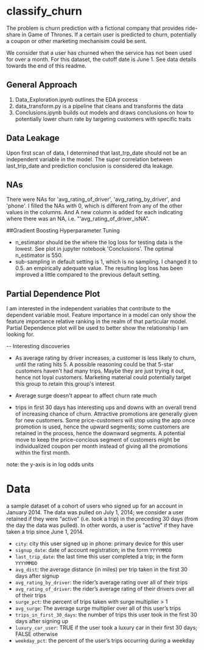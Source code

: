 # classify_churn

The problem is churn prediction with a fictional company that provides ride-share in Game of Thrones. If a certain user is predicted to churn, potentially a coupon or other marketing mechanisim could be sent.

We consider that a user has churned when the service has not been used for over a month. For this dataset, the cutoff date is June 1. See data details towards the end of this readme.

## General Approach
1. Data_Exploration.ipynb outlines the EDA process
2. data_transform.py is a pipeline that cleans and transforms the data
3. Conclusions.ipynb builds out models and draws conclusions on how to potentially lower churn rate by targeting customers with specific traits

## Data Leakage
Upon first scan of data, I determined that last_trp_date should not be an independent variable in the model. The super correlation between last_trip_date and prediction conclusion is considered dta leakage.

## NAs
There were NAs for 'avg_rating_of_driver', 'avg_rating_by_driver', and 'phone'. I filled the NAs with 0, which is different from any of the other values in the columns. And A new column is added for each indicating where there was an NA, i.e. "'avg_rating_of_driver_isNA".

##Gradient Boosting Hyperparameter Tuning
 - n_estimator should be the where the log loss for testing data is the lowest. 
 See plot in jupyter notebook 'Conclusions'. The optimal n_estimator is 550.
 - sub-sampling in default setting is 1, which is no sampling. I changed it to 0.5. an empirically adequate value. 
 The resulting log loss has been improved a little compared to the previous default setting.

## Partial Dependence Plot
I am interested in the independent variables that contribute to the dependent variable most. Feature importance in a model can only show the feature importance relative ranking in the realm of that particular model. Partial Dependence plot will be used to better show the relationship I am looking for.

-- Interesting discoveries
- As average rating by driver increases, a customer is less likely to churn, until the rating hits 5. A possible reasoning could be that 5-star customers haven't had many trips. Maybe they are just trying it out, hence not loyal customers. Marketing material could potentially target this group to retain this group's interest

- Average surge doesn't appear to affect churn rate much
- trips in first 30 days has interesting ups and downs with an overall trend of increasing chance of churn. Attractive promotions are generally given for new customers. Some price-customers will stop using the app once promotion is used, hence the upward segments; some customers are retained in the process, hence the downward segments. A potential move to keep the price-concious segment of customers might be individualized coupon per month instead of giving all the promotions within the first month. 

note: the y-axis is in log odds units

# Data
a sample dataset of a cohort of users who signed up for an account in January 2014. The data was pulled on July
1, 2014; we consider a user retained if they were “active” (i.e. took a trip) in the preceding 30 days (from the day the data was pulled). In other words, a user is "active" if they have taken a trip since June 1, 2014.

- `city`: city this user signed up in phone: primary device for this user
- `signup_date`: date of account registration; in the form `YYYYMMDD`
- `last_trip_date`: the last time this user completed a trip; in the form `YYYYMMDD`
- `avg_dist`: the average distance (in miles) per trip taken in the first 30 days after signup
- `avg_rating_by_driver`: the rider’s average rating over all of their trips 
- `avg_rating_of_driver`: the rider’s average rating of their drivers over all of their trips 
- `surge_pct`: the percent of trips taken with surge multiplier > 1 
- `avg_surge`: The average surge multiplier over all of this user’s trips 
- `trips_in_first_30_days`: the number of trips this user took in the first 30 days after signing up 
- `luxury_car_user`: TRUE if the user took a luxury car in their first 30 days; FALSE otherwise 
- `weekday_pct`: the percent of the user’s trips occurring during a weekday





